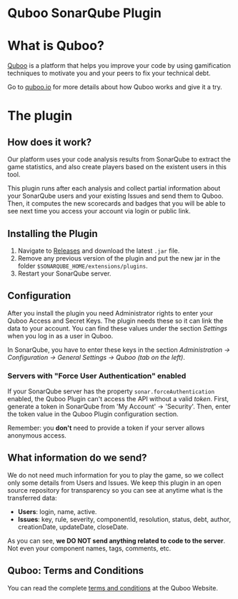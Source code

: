 # Quboo SonarQube Plugin

# What is Quboo?

[Quboo](https://quboo.io) is a platform that helps you improve your code by using gamification techniques to motivate you and your peers to fix your technical debt.

Go to [quboo.io](https://quboo.io) for more details about how Quboo works and give it a try.

# The plugin

## How does it work?

Our platform uses your code analysis results from SonarQube to extract the game statistics, and also create players based on the existent users in this tool.

This plugin runs after each analysis and collect partial information about your SonarQube users and your existing Issues and send them to Quboo. Then, it computes the new scorecards and badges that you will be able to see next time you access your account via login or public link.

## Installing the Plugin

1. Navigate to [Releases](https://github.com/thepracticaldeveloper/quboo-sonarqube-plugin/releases/latest) and download the latest `.jar` file.
2. Remove any previous version of the plugin and put the new jar in the folder `$SONARQUBE_HOME/extensions/plugins`.
3. Restart your SonarQube server.

## Configuration

After you install the plugin you need Administrator rights to enter your Quboo Access and Secret Keys. The plugin needs these so it can link the data to your account. You can find these values under the section *Settings* when you log in as a user in Quboo.

In SonarQube, you have to enter these keys in the section *Administration -> Configuration -> General Settings -> Quboo (tab on the left)*. 

### Servers with "Force User Authentication" enabled

If your SonarQube server has the property `sonar.forceAuthentication` enabled, the Quboo Plugin can't access the API without a valid _token_. First, generate a token in SonarQube from 'My Account' -> 'Security'. Then, enter the token value in the Quboo Plugin configuration section.

Remember: you **don't** need to provide a token if your server allows anonymous access.

## What information do we send?

We do not need much information for you to play the game, so we collect only some details from Users and Issues. We keep this plugin in an open source repository for transparency so you can see at anytime what is the transferred data:

- **Users**: login, name, active.
- **Issues**: key, rule, severity, componentId, resolution, status, debt, author, creationDate, updateDate, closeDate.

As you can see, **we DO NOT send anything related to code to the server**. Not even your component names, tags, comments, etc. 

## Quboo: Terms and Conditions

You can read the complete [terms and conditions](https://quboo.io/terms) at the Quboo Website.
